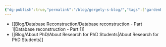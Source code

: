```yaml
---
{"dg-publish":true,"permalink":"/blog/gergely-s-blog/","tags":["gardenEntry"],"created":"2025-01-02T22:42:23.627+01:00","updated":"2025-01-02T23:58:21.845+01:00"}
---
```


- [[Blog/Database Reconstruction/Database reconstruction - Part 1\|Database reconstruction - Part 1]]
- [[Blog/About PhD/About Research for PhD Students\|About Research for PhD Students]]  
